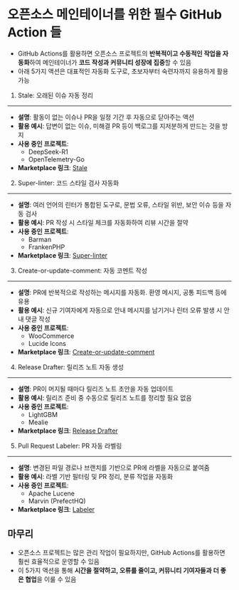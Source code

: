 # 오픈소스 메인테이너를 위한 필수 GitHub Action 들


* GitHub Actions를 활용하면 오픈소스 프로젝트의 **반복적이고 수동적인 작업을 자동화**하여 메인테이너가 **코드 작성과 커뮤니티 성장에 집중**할 수 있음
* 아래 5가지 액션은 대표적인 자동화 도구로, 초보자부터 숙련자까지 유용하게 활용 가능

1. Stale: 오래된 이슈 자동 정리
----------------------

* **설명**: 활동이 없는 이슈나 PR을 일정 기간 후 자동으로 닫아주는 액션
* **활용 예시**: 답변이 없는 이슈, 미해결 PR 등이 백로그를 지저분하게 만드는 것을 방지
* **사용 중인 프로젝트**:
  + DeepSeek-R1
  + OpenTelemetry-Go
* **Marketplace 링크**: [Stale](https://github.com/marketplace/actions/close-stale-issues)

2. Super-linter: 코드 스타일 검사 자동화
------------------------------

* **설명**: 여러 언어의 린터가 통합된 도구로, 문법 오류, 스타일 위반, 보안 이슈 등을 자동 검사
* **활용 예시**: PR 작성 시 스타일 체크를 자동화하여 리뷰 시간을 절약
* **사용 중인 프로젝트**:
  + Barman
  + FrankenPHP
* **Marketplace 링크**: [Super-linter](https://github.com/marketplace/actions/super-linter)

3. Create-or-update-comment: 자동 코멘트 작성
--------------------------------------

* **설명**: PR에 반복적으로 작성하는 메시지를 자동화. 환영 메시지, 공통 피드백 등에 유용
* **활용 예시**: 신규 기여자에게 자동으로 안내 메시지를 남기거나 린터 오류 발생 시 안내 댓글 작성
* **사용 중인 프로젝트**:
  + WooCommerce
  + Lucide Icons
* **Marketplace 링크**: [Create-or-update-comment](https://github.com/marketplace/actions/create-or-update-comment)

4. Release Drafter: 릴리즈 노트 자동 생성
--------------------------------

* **설명**: PR이 머지될 때마다 릴리즈 노트 초안을 자동 업데이트
* **활용 예시**: 릴리즈 준비 중 수동으로 릴리즈 노트를 정리할 필요 없음
* **사용 중인 프로젝트**:
  + LightGBM
  + Mealie
* **Marketplace 링크**: [Release Drafter](https://github.com/marketplace/actions/release-drafter)

5. Pull Request Labeler: PR 자동 라벨링
----------------------------------

* **설명**: 변경된 파일 경로나 브랜치를 기반으로 PR에 라벨을 자동으로 붙여줌
* **활용 예시**: 라벨 기반 필터링 및 PR 정리, 분류 작업을 자동화
* **사용 중인 프로젝트**:
  + Apache Lucene
  + Marvin (PrefectHQ)
* **Marketplace 링크**: [Labeler](https://github.com/marketplace/actions/labeler)

마무리
---

* 오픈소스 프로젝트는 많은 관리 작업이 필요하지만, GitHub Actions를 활용하면 훨씬 효율적으로 운영할 수 있음
* 이 5가지 액션을 통해 **시간을 절약하고, 오류를 줄이고, 커뮤니티 기여자들과 더 좋은 협업**을 이룰 수 있음
